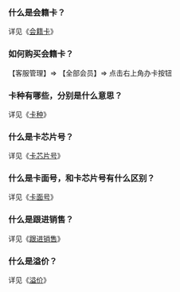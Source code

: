 ### 什么是会籍卡？

详见《[会籍卡]()》

### 如何购买会籍卡？

【客服管理】=> 【全部会员】=> 点击右上角办卡按钮

### 卡种有哪些，分别是什么意思？

详见《[卡种]()》

### 什么是卡芯片号？

详见《[卡芯片号]()》

### 什么是卡面号，和卡芯片号有什么区别？

详见《[卡面号]()》

### 什么是跟进销售？

详见《[跟进销售]()》

### 什么是溢价？

详见《[溢价]()》